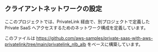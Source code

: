 ## クライアントネットワークの設定

ここのプロジェクトでは、PrivateLink 経由で、別プロジェクトで定義した Private SaaS へアクセスするためのネットワーク構成を定義しています。  




このファイルは https://github.com/aws-samples/private-saas-with-aws-privatelink/tree/main/privatelink_nlb_alb をベースに構築しています。